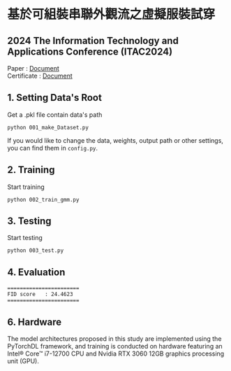 # 基於可組裝串聯外觀流之虛擬服裝試穿

## 2024 The Information Technology and Applications Conference (ITAC2024)
Paper : [Document](docs/paper.pdf)  
Certificate : [Document](docs/論文刊登證明.pdf)  

## 1. Setting Data's Root 
Get a .pkl file contain data's path 
```
python 001_make_Dataset.py
```
If you would like to change the data, weights, output path or other settings,   
you can find them in ```config.py```.

## 2. Training
Start training 
```
python 002_train_gmm.py
```

## 3. Testing 
Start testing
```
python 003_test.py
```

## 4. Evaluation

```
=======================
FID score   : 24.4623
=======================
```  

## 6. Hardware
The model architectures proposed in this study are implemented using the PyTorchDL framework, and training is conducted on hardware featuring an Intel® Core™ i7-12700 CPU and Nvidia RTX 3060 12GB graphics processing unit (GPU).
